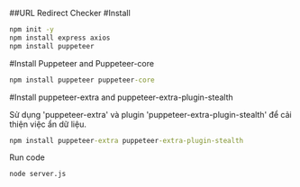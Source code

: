 ##URL Redirect Checker
#Install
```cmd
npm init -y
npm install express axios
npm install puppeteer
```
#Install Puppeteer and Puppeteer-core
```cmd
npm install puppeteer puppeteer-core
```
#Install puppeteer-extra and puppeteer-extra-plugin-stealth
<p>Sử dụng 'puppeteer-extra' và plugin 'puppeteer-extra-plugin-stealth' để cải thiện việc ẩn dữ liệu.</p>

```cmd
npm install puppeteer-extra puppeteer-extra-plugin-stealth
```
Run code

    node server.js

